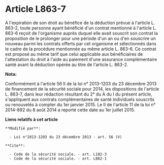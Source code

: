 # Article L863-7

A l'expiration de son droit au bénéfice de la déduction prévue à l'article L. 863-2, toute personne ayant bénéficié d'un
contrat mentionné à l'article L. 863-6 reçoit de l'organisme auprès duquel elle avait souscrit son contrat la proposition de
le prolonger pour une période d'un an ou d'en souscrire un nouveau parmi les contrats offerts par cet organisme et
sélectionnés dans le cadre de la procédure mentionnée au même article L. 863-6. Ce contrat est proposé au même tarif que
celui applicable aux bénéficiaires de l'attestation du droit à l'aide au paiement d'une assurance complémentaire santé avant
la déduction opérée au titre de l'article L. 863-2.

**Nota:**

Conformément à l'article 56 II de la loi n° 2013-1203 du 23 décembre 2013 de financement de la sécurité sociale pour 2014,
les dispositions de l'article L. 863-7, dans leur rédaction résultant du 2° du A du I du présent article, s'appliquent aux
contrats complémentaires de santé individuels souscrits ou renouvelés à compter du 1er janvier 2015. Le II de l'article 11 de
la loi n° 2014-892 du 8 août 2014 a reporté cette date au 1er juillet 2015.

**Liens relatifs à cet article**

	**Modifié par**:

	  - Loi n°2013-1203 du 23 décembre 2013 - art. 56 (V)

	**Cite**:

	  - Code de la sécurité sociale. - art. L182-3
	  - Code de la sécurité sociale. - art. L862-1
